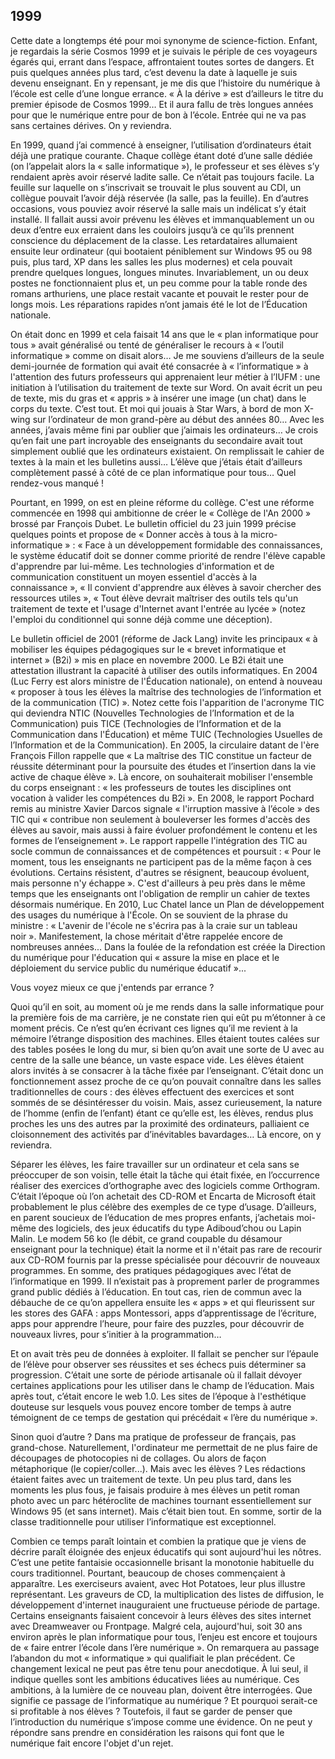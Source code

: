 ## 1999

Cette date a longtemps été pour moi synonyme de science-fiction. Enfant, je regardais la série Cosmos 1999 et je suivais le périple de ces voyageurs égarés qui, errant dans l’espace, affrontaient toutes sortes de dangers. Et puis quelques années plus tard, c’est devenu la date à laquelle je suis devenu enseignant. En y repensant, je me dis que l’histoire du numérique à l’école est celle d’une longue errance. « À la dérive » est d’ailleurs le titre du premier épisode de Cosmos 1999… Et il aura fallu de très longues années pour que le numérique entre pour de bon à l’école. Entrée qui ne va pas sans certaines dérives. On y reviendra.

En 1999, quand j’ai commencé à enseigner, l’utilisation d’ordinateurs était déjà une pratique courante. Chaque collège étant doté d’une salle dédiée (on l’appelait alors la « salle informatique »), le professeur et ses élèves s’y rendaient après avoir réservé ladite salle. Ce n’était pas toujours facile. La feuille sur laquelle on s’inscrivait se trouvait le plus souvent au CDI, un collègue pouvait l’avoir déjà réservée (la salle, pas la feuille). En d’autres occasions, vous pouviez avoir réservé la salle mais un indélicat s’y était installé. Il fallait aussi avoir prévenu les élèves et immanquablement un ou deux d’entre eux erraient dans les couloirs jusqu’à ce qu’ils prennent conscience du déplacement de la classe. Les retardataires allumaient ensuite leur ordinateur (qui bootaient péniblement sur Windows 95 ou 98 puis, plus tard, XP dans les salles les plus modernes) et cela pouvait prendre quelques longues, longues minutes. Invariablement, un ou deux postes ne fonctionnaient plus et, un peu comme pour la table ronde des romans arthuriens, une place restait vacante et pouvait le rester pour de longs mois. Les réparations rapides n’ont jamais été le lot de l’Éducation nationale.

On était donc en 1999 et cela faisait 14 ans que le « plan informatique pour tous » avait généralisé ou tenté de généraliser le recours à « l’outil informatique » comme on disait alors… Je me souviens d’ailleurs de la seule demi-journée de formation qui avait été consacrée à « l’informatique » à l'attention des futurs professeurs qui apprenaient leur métier à l’IUFM : une initiation à l’utilisation du traitement de texte sur Word. On avait écrit un peu de texte, mis du gras et « appris » à insérer une image (un chat) dans le corps du texte. C’est tout. Et moi qui jouais à Star Wars, à bord de mon X-wing sur l’ordinateur de mon grand-père au début des années 80… Avec les années, j’avais même fini par oublier que j’aimais les ordinateurs… Je crois qu’en fait une part incroyable des enseignants du secondaire avait tout simplement oublié que les ordinateurs existaient. On remplissait le cahier de textes à la main et les bulletins aussi… L’élève que j’étais était d’ailleurs complètement passé à côté de ce plan informatique pour tous… Quel rendez-vous manqué !

Pourtant, en 1999, on est en pleine réforme du collège. C'est une réforme commencée en 1998 qui ambitionne de créer le « Collège de l'An 2000 » brossé par François Dubet. Le bulletin officiel du 23 juin 1999 précise quelques points et propose de « Donner accès à tous à la micro-informatique » : « Face à un développement formidable des connaissances, le système éducatif doit se donner comme priorité de rendre l'élève capable d'apprendre par lui-même. Les technologies d'information et de communication constituent un moyen essentiel d'accès à la connaissance », « Il convient d'apprendre aux élèves à savoir chercher des ressources utiles », « Tout élève devrait maîtriser des outils tels qu'un traitement de texte et l'usage d'Internet avant l'entrée au lycée » (notez l'emploi du conditionnel qui sonne déjà comme une déception).

Le bulletin officiel de 2001 (réforme de Jack Lang) invite les principaux « à mobiliser les équipes pédagogiques sur le « brevet informatique et internet » (B2i) » mis en place en novembre 2000. Le B2i était une attestation illustrant la capacité à utiliser des outils informatiques. En 2004 (Luc Ferry est alors ministre de l'Éducation nationale), on entend à nouveau « proposer à tous les élèves la maîtrise des technologies de l’information et de la communication (TIC) ». Notez cette fois l'apparition de l'acronyme TIC qui deviendra NTIC (Nouvelles Technologies de l’Information et de la Communication) puis TICE (Technologies de l’Information et de la Communication dans l'Éducation) et même TUIC (Technologies Usuelles de l’Information et de la Communication). En 2005, la circulaire datant de l'ère François Fillon rappelle que « La maîtrise des TIC constitue un facteur de réussite déterminant pour la poursuite des études et l’insertion dans la vie active de chaque élève ». Là encore, on souhaiterait mobiliser l'ensemble du corps enseignant : « les professeurs de toutes les disciplines ont vocation à valider les compétences du B2i ». En 2008, le rapport Pochard remis au ministre Xavier Darcos signale « l'irruption massive à l’école » des TIC qui « contribue non seulement à bouleverser les formes d'accès des élèves au savoir, mais aussi à faire évoluer profondément le contenu et les formes de l’enseignement ». Le rapport rappelle l'intégration des TIC au socle commun de connaissances et de compétences et poursuit : « Pour le moment, tous les enseignants ne participent pas de la même façon à ces évolutions. Certains résistent, d'autres se résignent, beaucoup évoluent, mais personne n'y échappe ». C'est d'ailleurs à peu près dans le même temps que les enseignants ont l'obligation de remplir un cahier de textes désormais numérique. En 2010, Luc Chatel lance un Plan de développement des usages du numérique à l'École. On se souvient de la phrase du ministre : « L'avenir de l'école ne s'écrira pas à la craie sur un tableau noir ». Manifestement, la chose méritait d'être rappelée encore de nombreuses années... Dans la foulée de la refondation est créée la Direction du numérique pour l'éducation qui « assure la mise en place et le déploiement du service public du numérique éducatif »...

Vous voyez mieux ce que j'entends par errance ?

Quoi qu’il en soit, au moment où je me rends dans la salle informatique pour la première fois de ma carrière, je ne constate rien qui eût pu m’étonner à ce moment précis. Ce n’est qu’en écrivant ces lignes qu’il me revient à la mémoire l’étrange disposition des machines. Elles étaient toutes calées sur des tables posées le long du mur, si bien qu’on avait une sorte de U avec au centre de la salle une béance, un vaste espace vide. Les élèves étaient alors invités à se consacrer à la tâche fixée par l’enseignant. C’était donc un fonctionnement assez proche de ce qu’on pouvait connaître dans les salles traditionnelles de cours : des élèves effectuent des exercices et sont sommés de se désintéresser du voisin. Mais, assez curieusement, la nature de l’homme (enfin de l’enfant) étant ce qu’elle est, les élèves, rendus plus proches les uns des autres par la proximité des ordinateurs, palliaient ce cloisonnement des activités par d’inévitables bavardages… Là encore, on y reviendra.

Séparer les élèves, les faire travailler sur un ordinateur et cela sans se préoccuper de son voisin, telle était la tâche qui était fixée, en l’occurrence réaliser des exercices d’orthographe avec des logiciels comme Orthogram. C’était l’époque où l’on achetait des CD-ROM et Encarta de Microsoft était probablement le plus célèbre des exemples de ce type d’usage. D’ailleurs, en parent soucieux de l’éducation de mes propres enfants, j’achetais moi-même des logiciels, des jeux éducatifs du type Adiboud’chou ou Lapin Malin. Le modem 56 ko (le débit, ce grand coupable du désamour enseignant pour la technique) était la norme et il n'était pas rare de recourir aux CD-ROM fournis par la presse spécialisée pour découvrir de nouveaux programmes. En somme, des pratiques pédagogiques avec l’état de l’informatique en 1999. Il n’existait pas à proprement parler de programmes grand public dédiés à l’éducation. En tout cas, rien de commun avec la débauche de ce qu’on appellera ensuite les « apps » et qui fleurissent sur les stores des GAFA : apps Montessori, apps d’apprentissage de l’écriture, apps pour apprendre l’heure, pour faire des puzzles, pour découvrir de nouveaux livres, pour s’initier à la programmation…

Et on avait très peu de données à exploiter. Il fallait se pencher sur l’épaule de l’élève pour observer ses réussites et ses échecs puis déterminer sa progression. C’était une sorte de période artisanale où il fallait dévoyer certaines applications pour les utiliser dans le champ de l’éducation. Mais après tout, c’était encore le web 1.0. Les sites de l’époque à l'esthétique douteuse sur lesquels vous pouvez encore tomber de temps à autre témoignent de ce temps de gestation qui précédait « l’ère du numérique ».

Sinon quoi d’autre ? Dans ma pratique de professeur de français, pas grand-chose. Naturellement, l'ordinateur me permettait de ne plus faire de découpages de photocopies ni de collages. Ou alors de façon métaphorique (le copier/coller...). Mais avec les élèves ? Les rédactions étaient faites avec un traitement de texte. Un peu plus tard, dans les moments les plus fous, je faisais produire à mes élèves un petit roman photo avec un parc hétéroclite de machines tournant essentiellement sur Windows 95 (et sans internet). Mais c’était bien tout. En somme, sortir de la classe traditionnelle pour utiliser l’informatique est exceptionnel.

Combien ce temps paraît lointain et combien la pratique que je viens de décrire paraît éloignée des enjeux éducatifs qui sont aujourd'hui les nôtres. C’est une petite fantaisie occasionnelle brisant la monotonie habituelle du cours traditionnel. Pourtant, beaucoup de choses commençaient à apparaître. Les exerciseurs avaient, avec Hot Potatoes, leur plus illustre représentant. Les graveurs de CD, la multiplication des listes de diffusion, le développement d'internet inauguraient une fructueuse période de partage. Certains enseignants faisaient concevoir à leurs élèves des sites internet avec Dreamweaver ou Frontpage. Malgré cela, aujourd'hui, soit 30 ans environ après le plan informatique pour tous, l’enjeu est encore et toujours de « faire entrer l’école dans l’ère numérique ». On remarquera au passage l’abandon du mot « informatique » qui qualifiait le plan précédent. Ce changement lexical ne peut pas être tenu pour anecdotique. À lui seul, il indique quelles sont les ambitions éducatives liées au numérique. Ces ambitions, à la lumière de ce nouveau plan, doivent être interrogées. Que signifie ce passage de l’informatique au numérique ? Et pourquoi serait-ce si profitable à nos élèves ? Toutefois, il faut se garder de penser que l’introduction du numérique s’impose comme une évidence. On ne peut y répondre sans prendre en considération les raisons qui font que le numérique fait encore l'objet d'un rejet.